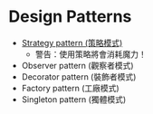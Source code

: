 Design Patterns
===
  * [Strategy pattern (策略模式)](./strategy.md)
    * 警告：使用策略將會消耗魔力！
  * Observer pattern (觀察者模式)
  * Decorator pattern (裝飾者模式)
  * Factory pattern (工廠模式)
  * Singleton pattern (獨體模式)
